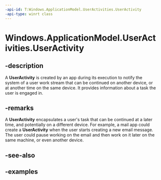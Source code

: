 ```yaml
---
-api-id: T:Windows.ApplicationModel.UserActivities.UserActivity
-api-type: winrt class
---
```


<!-- Class syntax.
public class UserActivity
-->

# Windows.ApplicationModel.UserActivities.UserActivity

## -description

A **UserActivity** is created by an app during its execution to notify the system of a user work stream that can be continued on another device, or at another time on the same device. It provides information about a task the user is engaged in.

## -remarks

A **UserActivity** encapsulates a user's task that can be continued at a later time, and potentially on a different device.
For example, a mail app could create a **UserActivity** when the user starts creating a new email message. The user could pause working on the email and then work on it later on the same machine, or even another device.

## -see-also

## -examples
